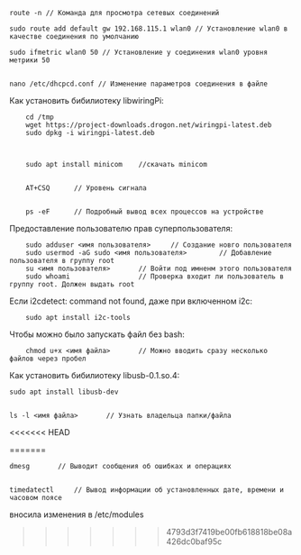     route -n // Команда для просмотра сетевых соединений
    
    sudo route add default gw 192.168.115.1 wlan0 // Установление wlan0 в качестве соединения по умолчанию

    sudo ifmetric wlan0 50 // Установление у соединения wlan0 уровня метрики 50
    
    
    nano /etc/dhcpcd.conf // Изменение параметров соединения в файле 
    
    
Как установить бибилиотеку libwiringPi:

        cd /tmp 
        wget https://project-downloads.drogon.net/wiringpi-latest.deb
        sudo dpkg -i wiringpi-latest.deb
        
        
        
        sudo apt install minicom    //скачать minicom
        
        
        AT+CSQ      // Уровень сигнала 
        
        
        ps -eF      // Подробный вывод всех процессов на устройстве
        
        
Предоставление пользователю прав суперпользователя:

        sudo adduser <имя пользователя>     // Создание новго пользователя
        sudo usermod -aG sudo <имя пользователя>        // Добавление пользователя в группу root
        su <имя пользователя>       // Войти под имненм этого пользователя
        sudo whoami                 // Проверка входит ли пользователь в группу root. Должен выдать root


Если i2cdetect: command not found, даже при включенном i2c:

        sudo apt install i2c-tools
        
Чтобы можно было запускать файл без bash:

        chmod u+x <имя файла>       // Можно вводить сразу несколько файлов через пробел
        

Как установить бибилиотеку libusb-0.1.so.4:

    sudo apt install libusb-dev
    
    
    ls -l <имя файла>       // Узнать владельца папки/файла
<<<<<<< HEAD
        
        

=======
    
    
    dmesg       // Выводит сообщения об ошибках и операциях
    
    
    timedatectl     // Вывод информации об установленных дате, времени и часовом поясе
        
        

вносила изменения в /etc/modules
>>>>>>> 4793d3f7419be00fb618818be08a426dc0baf95c
